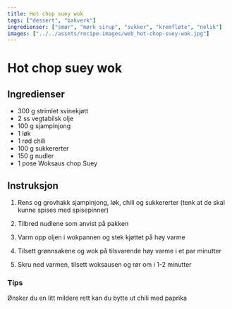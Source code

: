 ```yaml
---
title: Hot chop suey wok
tags: ["dessert", "bakverk"]
ingredienser: ["smør", "mørk sirup", "sukker", "kremfløte", "nelik"]
images: ["../../assets/recipe-images/web_hot-chop-suey-wok.jpg"]
---
```


# Hot chop suey wok

## Ingredienser

- 300 g strimlet svinekjøtt
- 2 ss vegtabilsk olje
- 100 g sjampinjong
- 1 løk
- 1 rød chili
- 100 g sukkererter
- 150 g nudler
- 1 pose Woksaus chop Suey

## Instruksjon

1. Rens og grovhakk sjampinjong, løk, chili og sukkererter (tenk at de skal kunne spises med spisepinner)

2. Tilbred nudlene som anvist på pakken

3. Varm opp oljen i wokpannen og stek kjøttet på høy varme

4. Tilsett grønnsakene og wok på tilsvarende høy varme i et par minutter

5. Skru ned varmen, tilsett woksausen og rør om i 1-2 minutter

### Tips

Ønsker du en litt mildere rett kan du bytte ut chili med paprika
